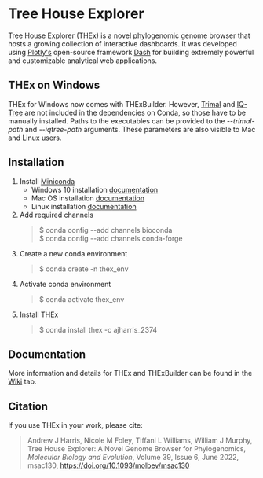 # Tree House Explorer

Tree House Explorer (THEx) is a novel phylogenomic genome browser that hosts a growing collection of interactive dashboards. It was developed using [Plotly's](https://plotly.com/) open-source framework [Dash](https://dash.plotly.com/) for building extremely powerful and customizable analytical web applications.

## THEx on Windows

THEx for Windows now comes with THExBuilder. However, [Trimal](http://trimal.cgenomics.org/) and [IQ-Tree](http://www.iqtree.org/) are not included in the dependencies on Conda, so those have to be manually installed. Paths to the executables can be provided to the _--trimal-path_ and _--iqtree-path_ arguments. These parameters are also visible to Mac and Linux users.

## Installation

1. Install [Miniconda](https://docs.conda.io/en/latest/miniconda.html)
   - Windows 10 installation [documentation](https://docs.conda.io/projects/conda/en/latest/user-guide/install/windows.html)
   - Mac OS installation [documentation](https://docs.conda.io/projects/conda/en/latest/user-guide/install/macos.html)
   - Linux installation [documentation](https://docs.conda.io/projects/conda/en/latest/user-guide/install/linux.html)
2. Add required channels
    > $ conda config --add channels bioconda  
    > $ conda config --add channels conda-forge
3. Create a new conda environment
    > $ conda create -n thex_env
4. Activate conda environment
    > $ conda activate thex_env
5. Install THEx
    > $ conda install thex -c ajharris_2374

## Documentation

More information and details for THEx and THExBuilder can be found in the [Wiki](https://github.com/harris-2374/THEx/wiki) tab.

## Citation

If you use THEx in your work, please cite:

  > Andrew J Harris, Nicole M Foley, Tiffani L Williams, William J Murphy, Tree House Explorer: A Novel Genome Browser for Phylogenomics, _Molecular Biology and Evolution_, Volume 39, Issue 6, June 2022, msac130, <https://doi.org/10.1093/molbev/msac130>
